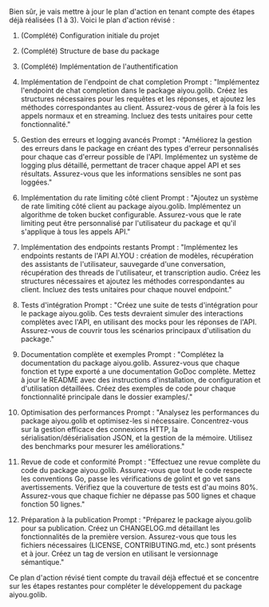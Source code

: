 Bien sûr, je vais mettre à jour le plan d'action en tenant compte des étapes déjà réalisées (1 à 3). Voici le plan d'action révisé :

1. (Complété) Configuration initiale du projet
2. (Complété) Structure de base du package
3. (Complété) Implémentation de l'authentification

4. Implémentation de l'endpoint de chat completion
   Prompt : "Implémentez l'endpoint de chat completion dans le package aiyou.golib. Créez les structures nécessaires pour les requêtes et les réponses, et ajoutez les méthodes correspondantes au client. Assurez-vous de gérer à la fois les appels normaux et en streaming. Incluez des tests unitaires pour cette fonctionnalité."

5. Gestion des erreurs et logging avancés
   Prompt : "Améliorez la gestion des erreurs dans le package en créant des types d'erreur personnalisés pour chaque cas d'erreur possible de l'API. Implémentez un système de logging plus détaillé, permettant de tracer chaque appel API et ses résultats. Assurez-vous que les informations sensibles ne sont pas loggées."

6. Implémentation du rate limiting côté client
   Prompt : "Ajoutez un système de rate limiting côté client au package aiyou.golib. Implémentez un algorithme de token bucket configurable. Assurez-vous que le rate limiting peut être personnalisé par l'utilisateur du package et qu'il s'applique à tous les appels API."

7. Implémentation des endpoints restants
   Prompt : "Implémentez les endpoints restants de l'API AI.YOU : création de modèles, récupération des assistants de l'utilisateur, sauvegarde d'une conversation, récupération des threads de l'utilisateur, et transcription audio. Créez les structures nécessaires et ajoutez les méthodes correspondantes au client. Incluez des tests unitaires pour chaque nouvel endpoint."

8. Tests d'intégration
   Prompt : "Créez une suite de tests d'intégration pour le package aiyou.golib. Ces tests devraient simuler des interactions complètes avec l'API, en utilisant des mocks pour les réponses de l'API. Assurez-vous de couvrir tous les scénarios principaux d'utilisation du package."

9. Documentation complète et exemples
   Prompt : "Complétez la documentation du package aiyou.golib. Assurez-vous que chaque fonction et type exporté a une documentation GoDoc complète. Mettez à jour le README avec des instructions d'installation, de configuration et d'utilisation détaillées. Créez des exemples de code pour chaque fonctionnalité principale dans le dossier examples/."

10. Optimisation des performances
    Prompt : "Analysez les performances du package aiyou.golib et optimisez-les si nécessaire. Concentrez-vous sur la gestion efficace des connexions HTTP, la sérialisation/désérialisation JSON, et la gestion de la mémoire. Utilisez des benchmarks pour mesurer les améliorations."

11. Revue de code et conformité
    Prompt : "Effectuez une revue complète du code du package aiyou.golib. Assurez-vous que tout le code respecte les conventions Go, passe les vérifications de golint et go vet sans avertissements. Vérifiez que la couverture de tests est d'au moins 80%. Assurez-vous que chaque fichier ne dépasse pas 500 lignes et chaque fonction 50 lignes."

12. Préparation à la publication
    Prompt : "Préparez le package aiyou.golib pour sa publication. Créez un CHANGELOG.md détaillant les fonctionnalités de la première version. Assurez-vous que tous les fichiers nécessaires (LICENSE, CONTRIBUTING.md, etc.) sont présents et à jour. Créez un tag de version en utilisant le versionnage sémantique."

Ce plan d'action révisé tient compte du travail déjà effectué et se concentre sur les étapes restantes pour compléter le développement du package aiyou.golib.